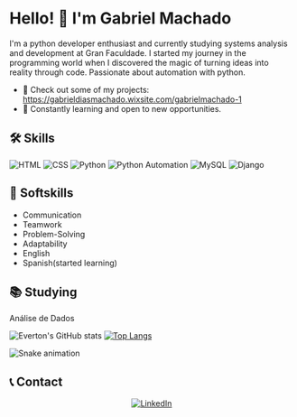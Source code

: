 # Hello! 👋 I'm Gabriel Machado

I'm a python developer enthusiast and currently studying systems analysis and development at Gran Faculdade. I started my journey in the programming world when I discovered the magic of turning ideas into reality through code. Passionate about automation with python.

- 🔭 Check out some of my projects: https://gabrieldiasmachado.wixsite.com/gabrielmachado-1
- 🌱 Constantly learning and open to new opportunities.

## 🛠 Skills
![HTML](https://img.shields.io/badge/-HTML-E34F26?style=flat&logo=html5&logoColor=white)
![CSS](https://img.shields.io/badge/-CSS-1572B6?style=flat&logo=css3&logoColor=white)
![Python](https://img.shields.io/badge/-Python-3776AB?style=flat&logo=python&logoColor=white)
![Python Automation](https://img.shields.io/badge/Automation%20with%20-Python-3776AB?style=flat&logo=python&logoColor=white)
![MySQL](https://img.shields.io/badge/MySQL-4479A1?style=flat&logo=mysql&logoColor=white)
![Django](https://img.shields.io/badge/-Django-092E20?style=flat&logo=django&logoColor=white)

## 🌟 Softskills
- Communication
- Teamwork
- Problem-Solving
- Adaptability
- English
- Spanish(started learning)

## 📚 Studying
Análise de Dados

![Everton's GitHub stats](https://github-readme-stats.vercel.app/api?username=gabriel-machado-dev&show_icons=true)
[![Top Langs](https://github-readme-stats.vercel.app/api/top-langs/?username=gabriel-machado-dev&layout=compact)](https://github.com/tondevpy/github-readme-stats)

![Snake animation](https://github.com/LuigiGF/LuigiGF/blob/output/github-contribution-grid-snake.svg)

## 📞 Contact

<p align="center">
  <a href="https://www.linkedin.com/in/everton-t-9721a0276/](https://www.linkedin.com/in/gabriel-machado-681a6a257/?trk=opento_sprofile_details)">
    <img src="https://img.shields.io/badge/-LinkedIn-0077B5?style=for-the-badge&logo=linkedin&logoColor=white" alt="LinkedIn">
 </a>
</p>
